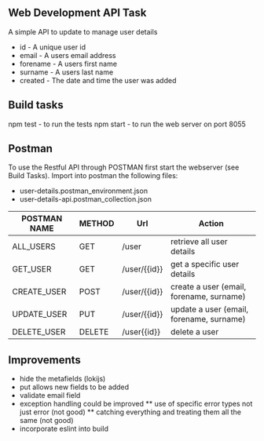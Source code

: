 Web Development API Task
------------------------

A simple API to update to manage user details
  
* id - A unique user id
* email - A users email address
* forename - A users first name
* surname - A users last name
* created - The date and time the user was added

Build tasks
-----------

npm test - to run the tests
npm start - to run the web server on port 8055
  
Postman
-------

To use the Restful API through POSTMAN first start the webserver (see Build Tasks).
Import into postman the following files:
* user-details.postman_environment.json
* user-details-api.postman_collection.json


| POSTMAN NAME | METHOD | Url          | Action |
|--------------|--------|--------------|--------|
| ALL_USERS    | GET    | /user        | retrieve all user details |
| GET_USER     | GET    | /user/{{id}} | get a specific user details |
| CREATE_USER  | POST   | /user/{{id}} | create a user (email, forename, surname) |
| UPDATE_USER  | PUT    | /user/{{id}} | update a user (email, forename, surname) |
| DELETE_USER  | DELETE | /user{{id}}  | delete a user |


Improvements
------------

* hide the metafields (lokijs)
* put allows new fields to be added
* validate email field
* exception handling could be improved 
** use of specific error types not just error (not good)
** catching everything and treating them all the same (not good)
* incorporate eslint into build


